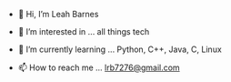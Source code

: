 - 👋 Hi, I’m Leah Barnes
- 👀 I’m interested in ... all things tech
- 🌱 I’m currently learning ... Python, C++, Java, C, Linux

- 📫 How to reach me ...  lrb7276@gmail.com

<!---
lrb22/lrb22 is a ✨ special ✨ repository because its `README.md` (this file) appears on your GitHub profile.
You can click the Preview link to take a look at your changes.
--->
